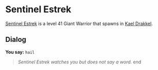 # Sentinel Estrek



[Sentinel Estrek](/npc/113425) is a level 41 Giant Warrior that spawns in [Kael Drakkel](/zone/113).



## Dialog

**You say:** `hail`



>*Sentinel Estrek watches you but does not say a word.*
end
